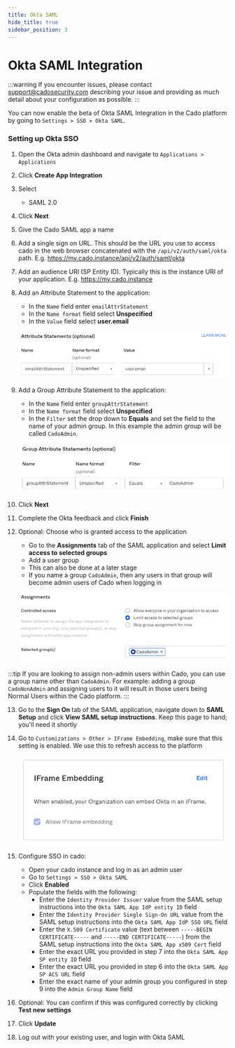 ```yaml
---
title: Okta SAML
hide_title: true
sidebar_position: 3
---
```


# Okta SAML Integration

:::warning
If you encounter issues, please contact support@cadosecurity.com describing your issue and providing as much detail about your configuration as possible.
:::

You can now enable the beta of Okta SAML Integration in the Cado platform by going to `Settings > SSO > Okta SAML`.

### Setting up Okta SSO
1. Open the Okta admin dashboard and navigate to `Applications > Applications`
2. Click **Create App Integration**
3. Select
	- SAML 2.0
4. Click **Next**
5. Give the Cado SAML app a name
6. Add a single sign on URL. This should be the URL you use to access cado in the web browser concatenated with the `/api/v2/auth/saml/okta` path. E.g. https://my.cado.instance/api/v2/auth/saml/okta
7. Add an audience URI (SP Entity ID). Typically this is the instance URI of your application. E.g. https://my.cado.instance
8. Add an Attribute Statement to the application:
	- In the `Name` field enter `emailAttrStatement`
	- In the `Name format` field select **Unspecified**
    - In the `Value` field select **user.email**

	![Okta Attribute Statement](/img/okta-attribute-statement.png)

9. Add a Group Attribute Statement to the application:
	- In the `Name` field enter `groupAttrStatement`
	- In the `Name format` field select **Unspecified**
    - In the `Filter` set the drop down to **Equals** and set the field to the name of your admin group. In this example the admin group will be called `CadoAdmin`.

	![Okta Group Attribute Statement](/img/okta-group-attribute-statement.png)

10. Click **Next**
11. Complete the Okta feedback and click **Finish**
12. Optional: Choose who is granted access to the application
	- Go to the  **Assignments** tab of the SAML application and select **Limit access to selected groups**
	- Add a user group
	- This can also be done at a later stage
	- If you name a group `CadoAdmin`, then any users in that group will become admin users of Cado when logging in

	![Okta Assignments](/img/okta-assignments.png)

:::tip
If you are looking to assign non-admin users within Cado, you can use a group name other than `CadoAdmin`.  For example: adding a group `CadoNonAdmin` and assigning users to it will result in those users being Normal Users within the Cado platform.
:::

13. Go to the **Sign On** tab of the SAML application, navigate down to **SAML Setup** and click **View SAML setup instructions**. Keep this page to hand; you'll need it shortly
14. Go to `Customizations > Other > IFrame Embedding`, make sure that this setting is enabled. We use this to refresh access to the platform

	![Okta IFrame Embedding](/img/okta-iframe-embedding.png)

15. Configure SSO in cado:
	- Open your cado instance and log in as an admin user
	- Go to `Settings > SSO > Okta SAML`
	- Click **Enabled**
    - Populate the fields with the following:
        - Enter the `Identity Provider Issuer` value from the SAML setup instructions into the `Okta SAML App IdP entity ID` field
        - Enter the `Identity Provider Single Sign-On URL` value from the SAML setup instructions into the `Okta SAML App IdP SSO URL` field
        - Enter the `X.509 Certificate` value (text between `-----BEGIN CERTIFICATE-----` and `-----END CERTIFICATE-----`) from the SAML setup instructions into the `Okta SAML App x509 Cert` field
        - Enter the exact URL you provided in step 7 into the `Okta SAML App SP entity ID` field
        - Enter the exact URL you provided in step 6 into the `Okta SAML App SP ACS URL` field
        - Enter the exact name of your admin group you configured in step 9 into the `Admin Group Name` field
16. Optional: You can confirm if this was configured correctly by clicking **Test new settings**
17. Click **Update**
18. Log out with your existing user, and login with Okta SAML
